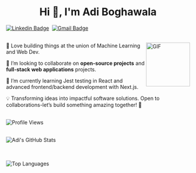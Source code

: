 <h1 align="center">Hi 👋, I'm Adi Boghawala</h1>

[![Linkedin Badge](https://img.shields.io/badge/linkedin%20-%230077B5.svg?&style=for-the-badge&logo=linkedin&logoColor=white)][linkedin]&nbsp;
[![Gmail Badge](https://img.shields.io/badge/-gmail-EA4335?style=for-the-badge&logo=Gmail&logoColor=white)][mail]
<br><br>

<img align="right" height="120px" alt="GIF" src="https://media.giphy.com/media/zVb0n3YCIAFLTxOsd5/giphy.gif" />


🤖 Love building things at the union of Machine Learning and Web Dev.

👯 I’m looking to collaborate on **open-source projects** and **full-stack web applications** projects.

🌱 I’m currently learning Jest testing in React and advanced frontend/backend development with Next.js.

💡 Transforming ideas into impactful software solutions. Open to collaborations-let’s build something amazing together! 🚀
<br><br>

![Profile Views](https://komarev.com/ghpvc/?username=Adi-204)
<br><br>

![Adi's GitHub Stats](https://github-readme-stats.vercel.app/api?username=Adi-204&show_icons=true)  
<br><br>

![Top Languages](https://github-readme-stats.vercel.app/api/top-langs/?username=Adi-204&layout=compact)
<br><br>

[linkedin]: https://www.linkedin.com/in/adi-boghawala/
[mail]: mailto:boghawalaadi@gmail.com
